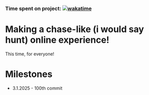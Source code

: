 ### Time spent on project: [![wakatime](https://wakatime.com/badge/user/cd55d12a-415b-4eb2-bf70-90b18dd29ee3/project/91411507-34de-41ea-aa12-b99a41b78376.svg)](https://wakatime.com/badge/user/cd55d12a-415b-4eb2-bf70-90b18dd29ee3/project/91411507-34de-41ea-aa12-b99a41b78376)
# Making a chase-like (i would say hunt) online experience!
This time, for everyone!

# Milestones
- 3.1.2025 - 100th commit
